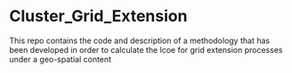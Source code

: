 # Cluster_Grid_Extension
This repo contains the code and description of a methodology that has been developed in order to calculate the lcoe for grid extension processes under a geo-spatial content
